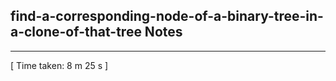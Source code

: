 <h2>find-a-corresponding-node-of-a-binary-tree-in-a-clone-of-that-tree Notes</h2><hr>[ Time taken: 8 m 25 s ]